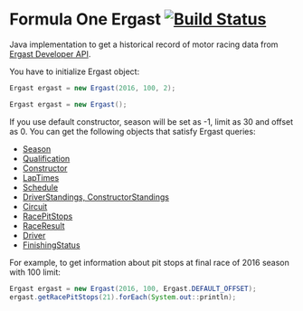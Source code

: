 # Formula One Ergast [![Build Status](https://travis-ci.org/olerom/formula-one-ergast.svg?branch=master)](https://travis-ci.org/olerom/formula-one-ergast)

Java implementation to get a historical record of motor racing data from [Ergast Developer API](http://ergast.com/mrd/).

You have to initialize Ergast object:

```java
Ergast ergast = new Ergast(2016, 100, 2);
```
```java
Ergast ergast = new Ergast();
```

If you use default constructor, season will be set as -1, limit as 30 and offset as 0.
You can get the following objects that satisfy Ergast queries:
* [Season](http://ergast.com/mrd/methods/seasons/)
* [Qualification](http://ergast.com/mrd/methods/qualifying/)
* [Constructor](http://ergast.com/mrd/methods/constructors/)
* [LapTimes](http://ergast.com/mrd/methods/laps/)
* [Schedule](http://ergast.com/mrd/methods/schedule/)
* [DriverStandings, ConstructorStandings](http://ergast.com/mrd/methods/standings/)
* [Circuit](http://ergast.com/mrd/methods/circuits/)
* [RacePitStops](http://ergast.com/mrd/methods/pitstops/)
* [RaceResult](http://ergast.com/mrd/methods/results/)
* [Driver](http://ergast.com/mrd/methods/drivers/)
* [FinishingStatus](http://ergast.com/mrd/methods/status/)

For example, to get information about pit stops at final race of 2016 season with 100 limit: 

```java
Ergast ergast = new Ergast(2016, 100, Ergast.DEFAULT_OFFSET);
ergast.getRacePitStops(21).forEach(System.out::println);
```